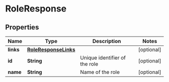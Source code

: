 

# RoleResponse


## Properties

| Name | Type | Description | Notes |
|------------ | ------------- | ------------- | -------------|
|**links** | [**RoleResponseLinks**](RoleResponseLinks.md) |  |  [optional] |
|**id** | **String** | Unique identifier of the role |  [optional] |
|**name** | **String** | Name of the role |  [optional] |



